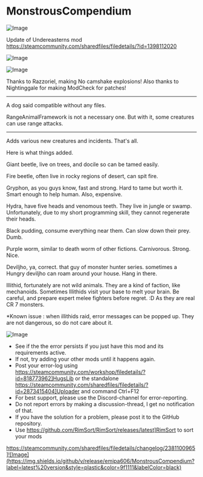 # MonstrousCompendium

![Image](https://i.imgur.com/buuPQel.png)

Update of Undereasterns mod
https://steamcommunity.com/sharedfiles/filedetails/?id=1398112020

![Image](https://i.imgur.com/pufA0kM.png)

	
![Image](https://i.imgur.com/Z4GOv8H.png)

Thanks to Razzoriel, making No camshake explosions!
Also thanks to Nightinggale for making ModCheck for patches!


********************************************************************

A dog said compatible without any files.

RangeAnimalFramework is not a necessary one.
But with it, some creatures can use range attacks.

********************************************************************




Adds various new creatures and incidents. That's all.
	


Here is what things added.

Giant beetle, live on trees, and docile so can be tamed easily.

Fire beetle, often live in rocky regions of desert, can spit fire.

Gryphon, as you guys know, fast and strong. Hard to tame but worth it. Smart enough to help human. Also, expensive. 

Hydra, have five heads and venomous teeth. They live in jungle or swamp. Unfortunately, due to my short programming skill, they cannot regenerate their heads.

Black pudding, consume everything near them. Can slow down their prey. Dumb.

Purple worm, similar to death worm of other fictions. Carnivorous. Strong. Nice.

Deviljho, ya, correct. that guy of monster hunter series. sometimes a Hungry deviljho can roam around your house. Hang in there.

Illithid, fortunately are not wild animals. They are a kind of faction, like mechanoids. Sometimes Illithids visit your base to melt your brain. Be careful, and prepare expert melee fighters before regret. :D As they are real CR 7 monsters.







*Known issue : when illithids raid, error messages can be popped up. They are not dangerous, so do not care about it.

![Image](https://i.imgur.com/PwoNOj4.png)



-  See if the the error persists if you just have this mod and its requirements active.
-  If not, try adding your other mods until it happens again.
-  Post your error-log using https://steamcommunity.com/workshop/filedetails/?id=818773962]HugsLib or the standalone https://steamcommunity.com/sharedfiles/filedetails/?id=2873415404]Uploader and command Ctrl+F12
-  For best support, please use the Discord-channel for error-reporting.
-  Do not report errors by making a discussion-thread, I get no notification of that.
-  If you have the solution for a problem, please post it to the GitHub repository.
-  Use https://github.com/RimSort/RimSort/releases/latest]RimSort to sort your mods



https://steamcommunity.com/sharedfiles/filedetails/changelog/2381100965]![Image](https://img.shields.io/github/v/release/emipa606/MonstrousCompendium?label=latest%20version&style=plastic&color=9f1111&labelColor=black)

